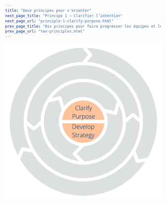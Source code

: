 ```yaml
---
title: "Deux principes pour s'orienter"
next_page_title: "Principe 1 – Clarifier l’intention"
next_page_url: "principle-1-clarify-purpose.html"
prev_page_title: "Dix principes pour faire progresser les équipes et les organisations"
prev_page_url: "ten-principles.html"
---
```




![Deux principes pour s'orienter : clarifier la finalité - développer la stratégie](img/csf/csf-light-orientation.png)

